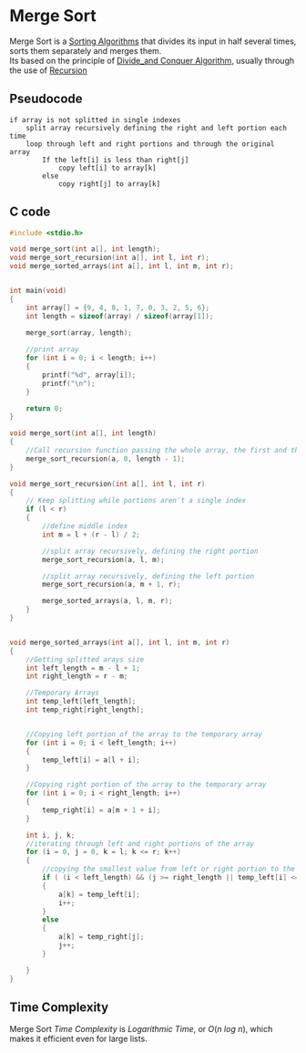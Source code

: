 # Merge Sort
Merge Sort is a [Sorting Algorithms](./CS50x_Sorting-Algorithms.md) that divides its input in half several times, sorts them separately and merges them.  
Its based on the principle of [Divide_and Conquer Algorithm](Divide_and-Conquer-Algorithm), usually through the use of [Recursion](./CS50x_Recursion.md)
## Pseudocode
```
if array is not splitted in single indexes  
    split array recursively defining the right and left portion each time  
    loop through left and right portions and through the original array
        If the left[i] is less than right[j]
            copy left[i] to array[k]
        else
            copy right[j] to array[k]
```

## C code
```c
#include <stdio.h>

void merge_sort(int a[], int length);
void merge_sort_recursion(int a[], int l, int r);
void merge_sorted_arrays(int a[], int l, int m, int r);


int main(void)
{
    int array[] = {9, 4, 8, 1, 7, 0, 3, 2, 5, 6};
    int length = sizeof(array) / sizeof(array[1]);

    merge_sort(array, length);
    
    //print array
    for (int i = 0; i < length; i++)
    {
        printf("%d", array[i]);
        printf("\n");
    }

    return 0;
}

void merge_sort(int a[], int length)
{
    //Call recursion function passing the whole array, the first and the last index as left and right
    merge_sort_recursion(a, 0, length - 1);
}

void merge_sort_recursion(int a[], int l, int r)
{
    // Keep splitting while portions aren't a single index
    if (l < r)
    {
        //define middle index
        int m = l + (r - l) / 2;

        //split array recursively, defining the right portion
        merge_sort_recursion(a, l, m);

        //split array recursively, defining the left portion
        merge_sort_recursion(a, m + 1, r);

        merge_sorted_arrays(a, l, m, r);
    }
}


void merge_sorted_arrays(int a[], int l, int m, int r)
{
    //Getting splitted arays size
    int left_length = m - l + 1;
    int right_length = r - m;

    //Temporary Arrays
    int temp_left[left_length];
    int temp_right[right_length];


    //Copying left portion of the array to the temporary array
    for (int i = 0; i < left_length; i++)
    {
        temp_left[i] = a[l + i];
    }

    //Copying right portion of the array to the temporary array
    for (int i = 0; i < right_length; i++)
    {
        temp_right[i] = a[m + 1 + i];
    }

    int i, j, k;
    //iterating through left and right portions of the array
    for (i = 0, j = 0, k = l; k <= r; k++)
    {
        //copying the smallest value from left or right portion to the original array in each iteration
        if ( (i < left_length) && (j >= right_length || temp_left[i] <= temp_right[j]))
        {
            a[k] = temp_left[i];
            i++;
        }
        else
        {
            a[k] = temp_right[j];
            j++;
        }

    }
}
```

## Time Complexity
Merge Sort *Time Complexity* is *Logarithmic Time*, or $O(n$ $log$ $n)$, which makes it efficient even for large lists.
